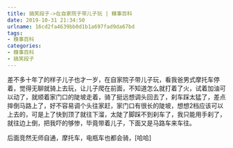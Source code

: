 ```yaml
---
title: 搞笑段子->在自家院子带儿子玩 | 糗事百科
date: 2019-10-31 21:34:50
urlname: 16cd2fa4639bb0d1b1a697fad9da67bd
tags: 
- 糗事百科
categories:
- 糗事百科
- 搞笑段子
---
```

差不多十年了的样子儿子也才一岁，在自家院子带儿子玩，看我爸男式摩托车停着，觉得无聊就骑上去玩，让儿子爬在前面，不知道怎么就打着了火，试着加油可以动了，就顺着家门口的陡坡走着，骑了挺远想调头回去了，刹车踩太猛了，差点摔倒马路上了，好不容易调个头往家赶，家门口有很长的陡坡，想想2档应该可以上去的，可是上了快到顶了就往下溜，太陡了脚踩不到刹车了，我只能用手刹了，就往边上倒，把我吓的够惨，毕竟带着儿子，下面又是马路车来车往。

后面竞然无师自通，摩托车，电瓶车也都会骑，[哈哈]


